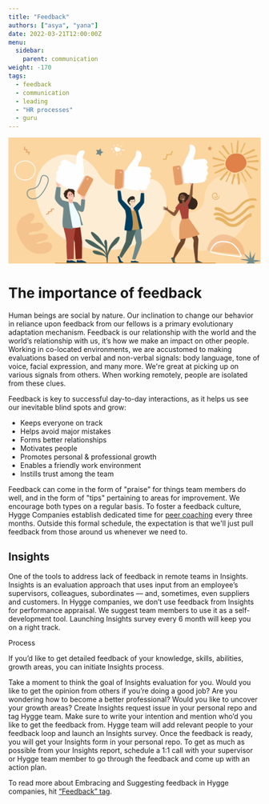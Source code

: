 ```yaml
---
title: "Feedback"
authors: ["asya", "yana"]
date: 2022-03-21T12:00:00Z
menu:
  sidebar:
    parent: communication
weight: -170
tags:
  - feedback
  - communication
  - leading
  - "HR processes"
  - guru
---
```


![Feedback](/img/communication/feedback.png)

# The importance of feedback

Human beings are social by nature. Our inclination to change our behavior in reliance upon feedback from our fellows is a primary evolutionary adaptation mechanism. Feedback is our relationship with the world and the world’s relationship with us, it’s how we make an impact on other people. Working in co-located environments, we are accustomed to making evaluations based on verbal and non-verbal signals: body language, tone of voice, facial expression, and many more. We're great at picking up on various signals from others. When working remotely, people are isolated from these clues.

Feedback is key to successful day-to-day interactions, as it helps us see our inevitable blind spots and grow:

- Keeps everyone on track
- Helps avoid major mistakes
- Forms better relationships
- Motivates people
- Promotes personal & professional growth
- Enables a friendly work environment
- Instills trust among the team

Feedback can come in the form of "praise" for things team members do well, and in the form of "tips" pertaining to areas for improvement. We encourage both types on a regular basis. To foster a feedback culture, Hygge Companies establish dedicated time for [peer coaching](https://hygge.work/communication/peer-coaching/) every three months. Outside this formal schedule, the expectation is that we'll just pull feedback from those around us whenever we need to.

## Insights

One of the tools to address lack of feedback in remote teams in Insights. Insights is an evaluation approach that uses input from an employee’s supervisors, colleagues, subordinates — and, sometimes, even suppliers and customers. In Hygge companies, we don’t use feedback from Insights for performance appraisal. We suggest team members to use it as a self-development tool. Launching Insights survey every 6 month will keep you on a right track.

Process

If you’d like to get detailed feedback of your knowledge, skills, abilities, growth areas, you can initiate Insights process.

Take a moment to think the goal of Insights evaluation for you. Would you like to get the opinion from others if you’re doing a good job? Are you wondering how to become a better professional? Would you like to uncover your growth areas?
Create Insights request issue in your personal repo and tag Hygge team. Make sure to write your intention and mention who’d you like to get the feedback from.
Hygge team will add relevant people to your feedback loop and launch an Insights survey. Once the feedback is ready, you will get your Insights form in your personal repo.
To get as much as possible from your Insights report, schedule a 1:1 call with your supervisor or Hygge team member to go through the feedback and come up with an action plan.

To read more about Embracing and Suggesting feedback in Hygge companies, hit [“Feedback” tag](https://hygge.work/tags/feedback/).
